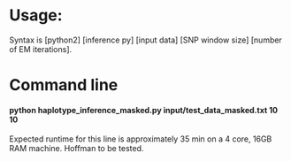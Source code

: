 # Usage:
Syntax is [python2] [inference py] [input data] [SNP window size] [number of EM iterations].

# Command line 
#### python haplotype_inference_masked.py input/test_data_masked.txt 10 10
Expected runtime for this line is approximately 35 min on a 4 core, 16GB RAM machine. Hoffman to be tested.



